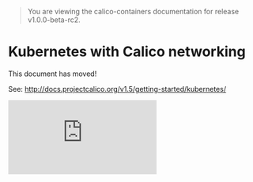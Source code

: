 > You are viewing the calico-containers documentation for release v1.0.0-beta-rc2.

# Kubernetes with Calico networking

This document has moved!

See: http://docs.projectcalico.org/v1.5/getting-started/kubernetes/

[![Analytics](https://calico-ga-beacon.appspot.com/UA-52125893-3/calico-containers/docs/cni/kubernetes/README.md?pixel)](https://github.com/igrigorik/ga-beacon)
